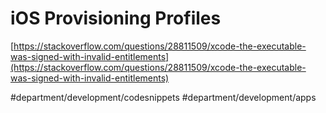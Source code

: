 # iOS Provisioning Profiles
[https://stackoverflow.com/questions/28811509/xcode-the-executable-was-signed-with-invalid-entitlements](https://stackoverflow.com/questions/28811509/xcode-the-executable-was-signed-with-invalid-entitlements)

#department/development/codesnippets
#department/development/apps
